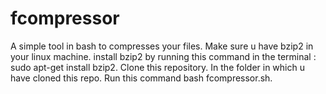 # fcompressor
A simple tool in bash to compresses your files. 
Make sure u have bzip2 in your linux machine.
install bzip2 by running this command in the terminal : sudo apt-get install bzip2.
Clone this repository.
In the folder in which u have cloned this repo. 
Run this command bash fcompressor.sh.
